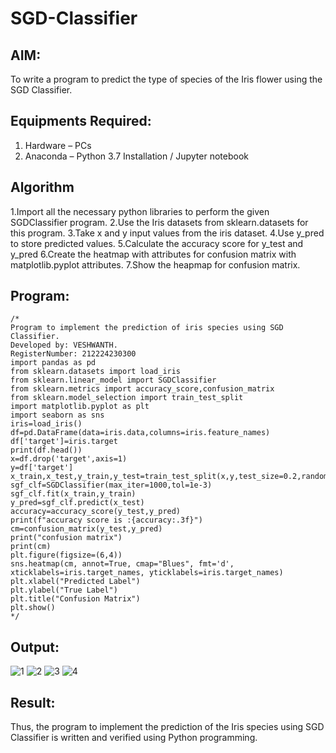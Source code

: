 # SGD-Classifier
## AIM:
To write a program to predict the type of species of the Iris flower using the SGD Classifier.

## Equipments Required:
1. Hardware – PCs
2. Anaconda – Python 3.7 Installation / Jupyter notebook

## Algorithm
1.Import all the necessary python libraries to perform the given SGDClassifier program.
2.Use the Iris datasets from sklearn.datasets for this program.
3.Take x and y input values from the iris dataset.
4.Use y_pred to store predicted values.
5.Calculate the accuracy score for y_test and y_pred
6.Create the heatmap with attributes for confusion matrix with matplotlib.pyplot attributes.
7.Show the heapmap for confusion matrix.

## Program:
```
/*
Program to implement the prediction of iris species using SGD Classifier.
Developed by: VESHWANTH.
RegisterNumber: 212224230300
import pandas as pd
from sklearn.datasets import load_iris
from sklearn.linear_model import SGDClassifier
from sklearn.metrics import accuracy_score,confusion_matrix
from sklearn.model_selection import train_test_split
import matplotlib.pyplot as plt
import seaborn as sns
iris=load_iris()
df=pd.DataFrame(data=iris.data,columns=iris.feature_names)
df['target']=iris.target
print(df.head())
x=df.drop('target',axis=1)
y=df['target']
x_train,x_test,y_train,y_test=train_test_split(x,y,test_size=0.2,random_state=42)
sgf_clf=SGDClassifier(max_iter=1000,tol=1e-3)
sgf_clf.fit(x_train,y_train)
y_pred=sgf_clf.predict(x_test)
accuracy=accuracy_score(y_test,y_pred)
print(f"accuracy score is :{accuracy:.3f}")
cm=confusion_matrix(y_test,y_pred)
print("confusion matrix")
print(cm)
plt.figure(figsize=(6,4))
sns.heatmap(cm, annot=True, cmap="Blues", fmt='d', xticklabels=iris.target_names, yticklabels=iris.target_names)
plt.xlabel("Predicted Label")
plt.ylabel("True Label")
plt.title("Confusion Matrix")
plt.show()
*/
```

## Output:
![1](https://github.com/user-attachments/assets/e873e793-dd12-4944-9200-e4eb35ed5c4b)
![2](https://github.com/user-attachments/assets/0fc52a2a-8eed-4ff7-81f4-7732545a563f)
![3](https://github.com/user-attachments/assets/e2491cde-172e-4044-852d-9bbcd79d4e23)
![4](https://github.com/user-attachments/assets/f6be55df-5695-4d68-b118-3d1b29212288)



## Result:
Thus, the program to implement the prediction of the Iris species using SGD Classifier is written and verified using Python programming.
